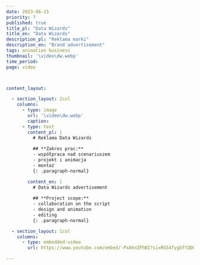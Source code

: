 ```yaml
---
date: 2023-06-15
priority: 7
published: true
title_pl: "Data Wizards"
title_en: "Data Wizards"
description_pl: "Reklama marki"
description_en: "Brand advertisement"
tags: animation business 
thumbnail: '\video\dw.webp'
time_period:
page: video



content_layout:

  - section_layout: 2col
    columns:
      - type: image
        url: '\video\dw.webp'
        caption: 
      - type: text
        content_pl: |
          # Reklama Data Wizards
          
          ## **Zakres prac:**
          - współpraca nad scenariuszem
          - projekt i animacja
          - montaż
          {: .paragraph-normal}

        content_en: |
          # Data Wizards advertisement
          
          ## **Project scope:**
          - collaboration on the script
          - design and animation
          - editing
          {: .paragraph-normal}  

  - section_layout: 1col
    columns:
      - type: embedded-video
        url: https://www.youtube.com/embed/-PxAhnZFhBI?si=RG54TygbftQDUNwJ

---
```



